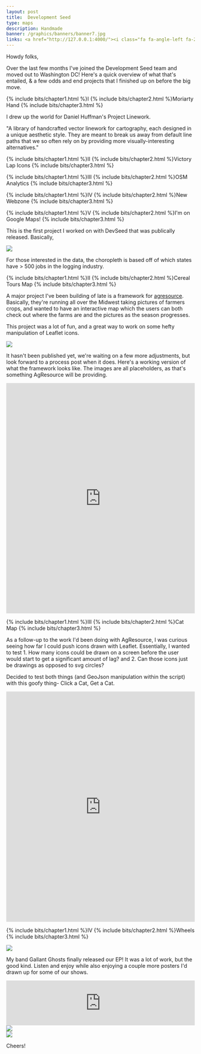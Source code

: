 ```yaml
---
layout: post
title:  Development Seed
type: maps
description: Handmade 
banner: /graphics/banners/banner7.jpg
links: <a href="http://127.0.0.1:4000/"><i class="fa fa-angle-left fa-2x"></i></a>
---
```


Howdy folks,

Over the last few months I've joined the Development Seed team and moved out to Washington DC! Here's a quick overview of what that's entailed, & a few odds and end projects that I finished up on before the big move.

{% include bits/chapter1.html %}I
{% include bits/chapter2.html %}Moriarty Hand
{% include bits/chapter3.html %}

I drew up the world for Daniel Huffman's Project Linework. 

"A library of handcrafted vector linework for cartography, each designed in a unique aesthetic style. They are meant to break us away from default line paths that we so often rely on by providing more visually-interesting alternatives."

{% include bits/chapter1.html %}II
{% include bits/chapter2.html %}Victory Lap Icons 
{% include bits/chapter3.html %}


{% include bits/chapter1.html %}III
{% include bits/chapter2.html %}OSM Analytics 
{% include bits/chapter3.html %}


{% include bits/chapter1.html %}IV
{% include bits/chapter2.html %}New Webzone 
{% include bits/chapter3.html %}


{% include bits/chapter1.html %}V
{% include bits/chapter2.html %}I'm on Google Maps! 
{% include bits/chapter3.html %}


This is the first project I worked on with DevSeed that was publically released. Basically, 

<div class="images"><img src="/graphics/blog/smr/lumbermap.png" class="ib"></div>

For those interested in the data, the choropleth is based off of which states have > 500 jobs in the logging industry.

{% include bits/chapter1.html %}II
{% include bits/chapter2.html %}Cereal Tours Map
{% include bits/chapter3.html %}

A major project I've been building of late is a framework for [agresource](http://agresource.com/). Basically, they're running all over the Midwest taking pictures of farmers crops, and wanted to have an interactive map which the users can both check out where the farms are and the pictures as the season progresses.

This project was a lot of fun, and a great way to work on some hefty manipulation of Leaflet icons.

<div class="images"><img src="/graphics/blog/smr/cage.gif"></div>

It hasn't been published yet, we're waiting on a few more adjustments, but look forward to a process post when it does. Here's a working version of what the framework looks like. The images are all placeholders, as that's something AgResource will be providing.

<div class = "centermeplease"><iframe src="http://dylanmoriarty.github.io/maps/AgResource/index.html" frameborder= "0" width="100%" height="616"></iframe></div>
<div class = "block"></div>

{% include bits/chapter1.html %}III
{% include bits/chapter2.html %}Cat Map
{% include bits/chapter3.html %}

As a follow-up to the work I'd been doing with AgResource, I was curious seeing how far I could push icons drawn with Leaflet. Essentially, I wanted to test 1. How many icons could be drawn on a screen before the user would start to get a significant amount of lag? and 2. Can those icons just be drawings as opposed to svg circles?

Decided to test both things (and GeoJson manipulation within the script) with this goofy thing- Click a Cat, Get a Cat.

<div class = "centermeplease"><iframe src="http://dylanmoriarty.github.io/maps/catmap/" scrolling = "no" frameborder= "0" width="100%" height="616"></iframe></div>
<div class = "block"></div>

{% include bits/chapter1.html %}IV
{% include bits/chapter2.html %}Wheels
{% include bits/chapter3.html %}

<div class="images"><img src="/graphics/blog/smr/Wheels.png"></div>

My band Gallant Ghosts finally released our EP! It was a lot of work, but the good kind. Listen and enjoy while also enjoying a couple more posters I'd drawn up for some of our shows.

<iframe style="border: 0; width: 100%; height: 120px;" src="https://bandcamp.com/EmbeddedPlayer/album=3973013692/size=large/bgcol=333333/linkcol=2ebd35/tracklist=false/artwork=small/transparent=true/" seamless><a href="http://gallantghosts.bandcamp.com/album/wheels-ep">Wheels EP by Gallant Ghosts</a></iframe>

<div class="images"><img src="/graphics/blog/smr/nhb.jpg"></div>
<div class="images"><img src="/graphics/blog/smr/vcb.jpg"></div>

Cheers!